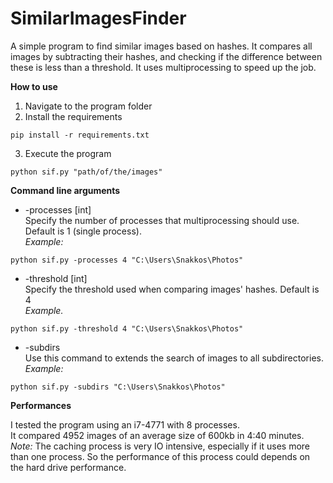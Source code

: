 # SimilarImagesFinder
A simple program to find similar images based on hashes. It compares all images by subtracting their hashes, and checking if the difference between these is less than a threshold.
It uses multiprocessing to speed up the job.

<b>How to use</b>

1) Navigate to the program folder
2) Install the requirements
```
pip install -r requirements.txt
```
3) Execute the program
```
python sif.py "path/of/the/images"
```

<b>Command line arguments</b>

* -processes [int]<br>
Specify the number of processes that multiprocessing should use. Default is 1 (single process).<br>
<i>Example:</i>
```
python sif.py -processes 4 "C:\Users\Snakkos\Photos"
```
* -threshold [int]<br>
Specify the threshold used when comparing images' hashes. Default is 4<br>
<i>Example.</i>
```
python sif.py -threshold 4 "C:\Users\Snakkos\Photos"
```
* -subdirs<br>
Use this command to extends the search of images to all subdirectories.<br>
<i>Example:</i>
```
python sif.py -subdirs "C:\Users\Snakkos\Photos"
```
<b>Performances</b><br>

I tested the program using an i7-4771 with 8 processes.<br>
It compared 4952 images of an average size of 600kb in 4:40 minutes.<br>
<i>Note:</i> The caching process is very IO intensive, especially if it uses more than one process. So the performance of this process could depends on the hard drive performance.
